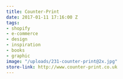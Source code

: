 ```yaml
---
title: Counter-Print
date: 2017-01-11 17:16:00 Z
tags:
- shopify
- e-commerce
- design
- inspiration
- books
- graphic
image: "/uploads/231-counter-print@2x.jpg"
store-link: http://www.counter-print.co.uk
---
```


